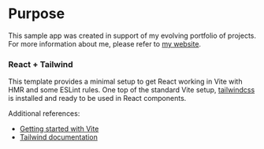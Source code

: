 # Purpose

This sample app was created in support of my evolving portfolio of projects. For
more information about me, please refer to
[my website](https://scott.finkels.net/).

### React + Tailwind

This template provides a minimal setup to get React working in Vite with HMR and
some ESLint rules. One top of the standard Vite setup,
[tailwindcss](https://tailwindcss.com/) is installed and ready to be used in
React components.

Additional references:

- [Getting started with Vite](https://vitejs.dev/guide/)
- [Tailwind documentation](https://tailwindcss.com/docs/installation)
